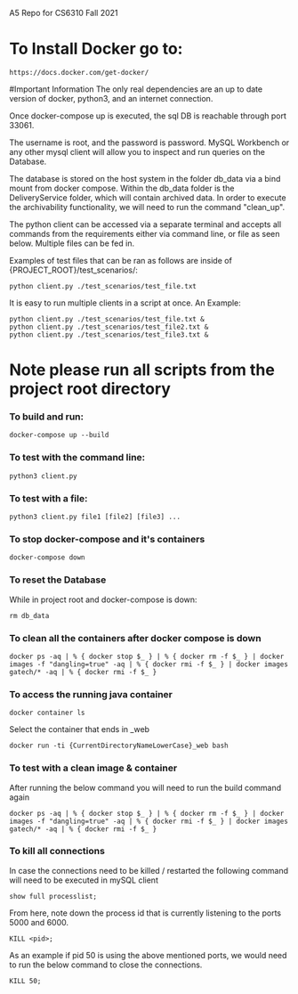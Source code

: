A5 Repo for CS6310 Fall 2021
# To Install Docker go to:
```
https://docs.docker.com/get-docker/
```

#Important Information
The only real dependencies are an up to date version of docker, python3, and an internet connection.

Once docker-compose up is executed, the sql DB is reachable through port 33061.

The username is root, and the password is password. MySQL Workbench or any other mysql client
will allow you to inspect and run queries on the Database. 

The database is stored on the host system in the folder db_data via a bind mount from docker compose.
Within the db_data folder is the DeliveryService folder, which will contain archived data. In order to execute the
archivability functionality, we will need to run the command "clean_up". 

The python client can be accessed via a separate terminal and accepts all commands from the requirements either via command line,
or file as seen below. Multiple files can be fed in.

Examples of test files that can be ran as follows are inside of {PROJECT_ROOT}/test_scenarios/:
``` 
python client.py ./test_scenarios/test_file.txt
```

It is easy to run multiple clients in a script at once. An Example:

``` 
python client.py ./test_scenarios/test_file.txt &
python client.py ./test_scenarios/test_file2.txt &
python client.py ./test_scenarios/test_file3.txt &
```

# Note please run all scripts from the project root directory

### To build and run:

```
docker-compose up --build
```

### To test with the command line:

```
python3 client.py
```

### To test with a file:

```
python3 client.py file1 [file2] [file3] ...
```

### To stop docker-compose and it's containers

```
docker-compose down
```

### To reset the Database

While in project root and docker-compose is down:
```
rm db_data
```

### To clean all the containers after docker compose is down

```
docker ps -aq | % { docker stop $_ } | % { docker rm -f $_ } | docker images -f "dangling=true" -aq | % { docker rmi -f $_ } | docker images gatech/* -aq | % { docker rmi -f $_ }
```

### To access the running java container
```
docker container ls
```

Select the container that ends in _web
```
docker run -ti {CurrentDirectoryNameLowerCase}_web bash
```

### To test with a clean image & container
After running the below command you will need to run the build command again
```
docker ps -aq | % { docker stop $_ } | % { docker rm -f $_ } | docker images -f "dangling=true" -aq | % { docker rmi -f $_ } | docker images gatech/* -aq | % { docker rmi -f $_ }
```

### To kill all connections
In case the connections need to be killed / restarted the following command will need to be executed in mySQL client
```
show full processlist;
```
From here, note down the process id that is currently listening to the ports 5000 and 6000.
```
KILL <pid>;
```
As an example if pid 50 is using the above mentioned ports, we would need to run the below command to close the connections.
```
KILL 50;
```
